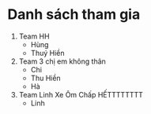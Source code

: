 # Danh sách tham gia

1. Team HH
    - Hùng
    - Thuý Hiền
2. Team 3 chị em không thân
    - Chi
    - Thu Hiền
    - Hà
3. Team Linh Xe Ôm Chấp HẾTTTTTTTT
    - Linh
